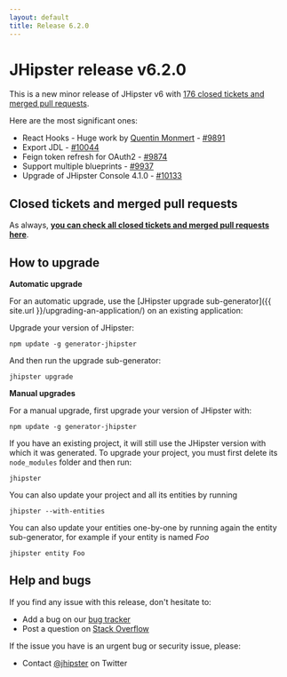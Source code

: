 ```yaml
---
layout: default
title: Release 6.2.0
---
```


JHipster release v6.2.0
==================

This is a new minor release of JHipster v6 with [176 closed tickets and merged pull requests](https://github.com/jhipster/generator-jhipster/issues?q=milestone%3A6.2.0+is%3Aclosed).

Here are the most significant ones:

- React Hooks - Huge work by [Quentin Monmert](https://github.com/qmonmert) - [#9891](https://github.com/jhipster/generator-jhipster/issues/9891)
- Export JDL - [#10044](https://github.com/jhipster/generator-jhipster/pull/10044)
- Feign token refresh for OAuth2 - [#9874](https://github.com/jhipster/generator-jhipster/pull/9874)
- Support multiple blueprints - [#9937](https://github.com/jhipster/generator-jhipster/pull/9937)
- Upgrade of JHipster Console 4.1.0 - [#10133](https://github.com/jhipster/generator-jhipster/pull/10133)


Closed tickets and merged pull requests
------------
As always, __[you can check all closed tickets and merged pull requests here](https://github.com/jhipster/generator-jhipster/issues?q=milestone%3A6.2.0+is%3Aclosed)__.

How to upgrade
------------

**Automatic upgrade**

For an automatic upgrade, use the [JHipster upgrade sub-generator]({{ site.url }}/upgrading-an-application/) on an existing application:

Upgrade your version of JHipster:

```
npm update -g generator-jhipster
```

And then run the upgrade sub-generator:

```
jhipster upgrade
```

**Manual upgrades**

For a manual upgrade, first upgrade your version of JHipster with:

```
npm update -g generator-jhipster
```

If you have an existing project, it will still use the JHipster version with which it was generated.
To upgrade your project, you must first delete its `node_modules` folder and then run:

```
jhipster
```

You can also update your project and all its entities by running

```
jhipster --with-entities
```

You can also update your entities one-by-one by running again the entity sub-generator, for example if your entity is named _Foo_

```
jhipster entity Foo
```

Help and bugs
--------------

If you find any issue with this release, don't hesitate to:

- Add a bug on our [bug tracker](https://github.com/jhipster/generator-jhipster/issues?state=open)
- Post a question on [Stack Overflow](http://stackoverflow.com/tags/jhipster/info)

If the issue you have is an urgent bug or security issue, please:

- Contact [@jhipster](https://twitter.com/jhipster) on Twitter

